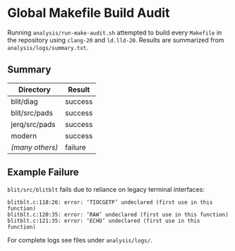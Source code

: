 # Global Makefile Build Audit

Running `analysis/run-make-audit.sh` attempted to build every `Makefile` in the repository using `clang-20` and `ld.lld-20`.
Results are summarized from `analysis/logs/summary.txt`.

## Summary

| Directory | Result |
| --------- | ------ |
| blit/diag | success |
| blit/src/pads | success |
| jerq/src/pads | success |
| modern | success |
| *(many others)* | failure |

## Example Failure

`blit/src/blitblt` fails due to reliance on legacy terminal interfaces:

```
blitblt.c:118:26: error: ‘TIOCGETP’ undeclared (first use in this function)
blitblt.c:120:35: error: ‘RAW’ undeclared (first use in this function)
blitblt.c:121:35: error: ‘ECHO’ undeclared (first use in this function)
```

For complete logs see files under `analysis/logs/`.
